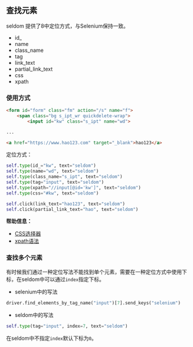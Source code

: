 ## 查找元素

seldom 提供了8中定位方式，与Selenium保持一致。

* id_
* name
* class_name
* tag
* link_text
* partial_link_text
* css
* xpath

### 使用方式

```html
<form id="form" class="fm" action="/s" name="f">
    <span class="bg s_ipt_wr quickdelete-wrap">
        <input id="kw" class="s_ipt" name="wd">

...

<a href="https://www.hao123.com" target="_blank">hao123</a>
```

定位方式：

```python
self.type(id_="kw", text="seldom")
self.type(name="wd", text="seldom")
self.type(class_name="s_ipt", text="seldom")
self.type(tag="input", text="seldom")
self.type(xpath="//input[@id='kw']", text="seldom")
self.type(css="#kw", text="seldom")

self.click(link_text="hao123", text="seldom")
self.click(partial_link_text="hao", text="seldom")
```
__帮助信息：__

* [CSS选择器](https://www.w3school.com.cn/cssref/css_selectors.asp)
* [xpath语法](https://www.w3school.com.cn/xpath/xpath_syntax.asp)


### 查找多个元素

有时候我们通过一种定位写法不能找到单个元素，需要在一种定位方式中使用下标，在seldom中可以通过`index`指定下标。

* selenium中的写法

```py
driver.find_elements_by_tag_name("input")[7].send_keys("selenium")
```

* seldom中的写法

```py
self.type(tag="input", index=7, text="seldom")
```

在seldom中不指定`index`默认下标为`0`。
